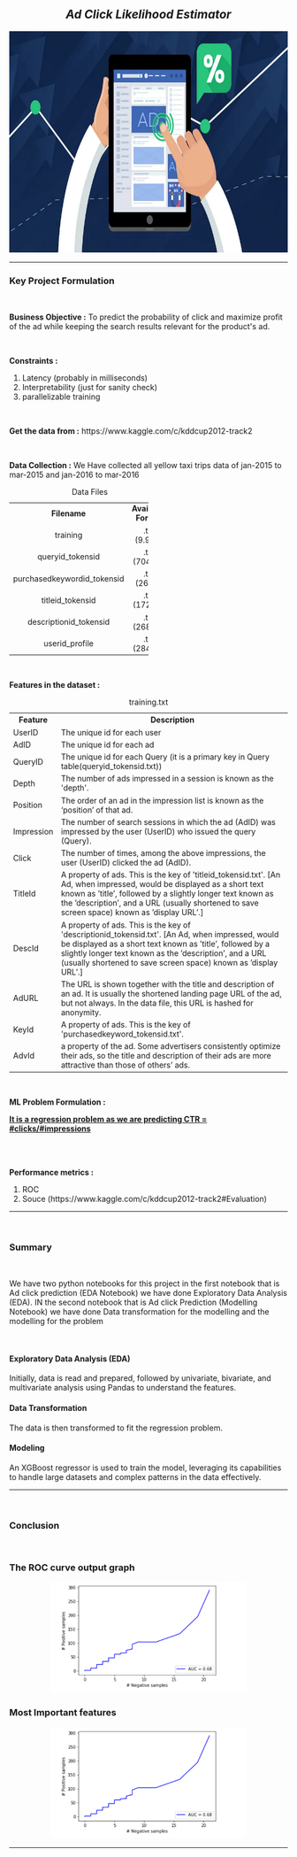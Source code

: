 <h2 align= "center"><em>Ad Click Likelihood Estimator</em></h2>

<div align="center">
  <img height="400" src="https://github.com/shreyjain99/Ad-Click-Likelihood-Estimator/blob/main/src%20files/cover%20image.webp"/>
</div>

<hr width="100%" size="2">

<h3 align= "left"> <b> Key Project Formulation </b> </h3>

<br>

<p>
<strong>Business Objective :</strong> To predict the probability of click and maximize profit of the ad while keeping the search results relevant for the product's ad.
</p>

<br>

<p>
<strong>Constraints :</strong>
</p>
<ol>
<li>Latency (probably in milliseconds) </li>
<li>Interpretability (just for sanity check)</li>
<li>parallelizable training</li>
</ol>

<br>

<p>
<strong>Get the data from :</strong> https://www.kaggle.com/c/kddcup2012-track2
</p>

<br>

<p>
<strong>Data Collection :</strong>
We Have collected all yellow taxi trips data of jan-2015 to mar-2015 and jan-2016 to mar-2016
</p>
<table style="width:50%;text-align:center;">
<caption style="text-align:center;">Data Files</caption>
<tr>
<td><b>Filename</b></td><td><b>Available Format</b></td>
</tr>
<tr>
<td>training</td><td>.txt (9.9Gb)</td>
</tr>
<tr>
<td>queryid_tokensid</td><td>.txt (704Mb)</td>
</tr>
<tr>
<td>purchasedkeywordid_tokensid</td><td>.txt (26Mb)</td>
</tr>
<tr>
<td>titleid_tokensid</td><td>.txt (172Mb)</td>
</tr>
<tr>
<td>descriptionid_tokensid</td><td>.txt (268Mb)</td>
</tr>
<tr>
<td>userid_profile</td><td>.txt (284Mb)</td>
</tr>
</table>



<br>

<p>
<strong>Features in the dataset :</strong>
</p>
<table style="width:100%">
  <caption style="text-align:center;">training.txt</caption>
  <tr>
    <th>Feature</th>
    <th>Description</th>
  </tr>
  <tr>
    <td>UserID</td>
    <td>The unique id for each user</td>
    </tr>
  <tr>
    <td>AdID</td>
    <td>The unique id for each ad</td>
  </tr>
  <tr>
    <td>QueryID</td>
    <td>The unique id for each Query (it is a primary key in Query table(queryid_tokensid.txt))</td>
  </tr>
  <tr>
    <td>Depth</td>
    <td>The number of ads impressed in a session is known as the 'depth'. </td>
  </tr>
  <tr>
    <td>Position</td>
    <td>The order of an ad in the impression list is known as the ‘position’ of that ad.</td>
  </tr>
  <tr>
    <td>Impression</td>
    <td>The number of search sessions in which the ad (AdID) was impressed by the user (UserID) who issued the query (Query).</td>
  </tr>
  <tr>
    <td>Click</td>
    <td>The number of times, among the above impressions, the user (UserID) clicked the ad (AdID).</td>
  </tr>
  <tr>
    <td>TitleId</td>
    <td>A property of ads. This is the key of 'titleid_tokensid.txt'. [An Ad, when impressed, would be displayed as a short text known as ’title’, followed by a slightly longer text known as the ’description’, and a URL (usually shortened to save screen space) known as ’display URL’.]</td>
  </tr>
  <tr>
    <td>DescId</td>
    <td>A property of ads.  This is the key of 'descriptionid_tokensid.txt'. [An Ad, when impressed, would be displayed as a short text known as ’title’, followed by a slightly longer text known as the ’description’, and a URL (usually shortened to save screen space) known as ’display URL’.]</td>
  </tr>
  <tr>
    <td>AdURL</td>
    <td>The URL is shown together with the title and description of an ad. It is usually the shortened landing page URL of the ad, but not always. In the data file,  this URL is hashed for anonymity.</td>
  </tr>
  <tr>
    <td>KeyId</td>
    <td>A property of ads. This is the key of  'purchasedkeyword_tokensid.txt'.</td>
  </tr>
  <tr>
    <td>AdvId</td>
    <td>a property of the ad. Some advertisers consistently optimize their ads, so the title and description of their ads are more attractive than those of others’ ads.</td>
  </tr>
</table>

<br>

<p>
<strong>ML Problem Formulation :</strong>
</p>
<p><b><u> It is a regression problem as we are predicting CTR = #clicks/#impressions</u></b></p>


<br>
<br>

<p>
<strong>Performance metrics :</strong>
</p>
<ol>
<li>ROC</li>
<li>Souce (https://www.kaggle.com/c/kddcup2012-track2#Evaluation)</li>
</ol>

<hr width="100%" size="2">

<br>

<body>

  <h3>Summary</h3>

  <br>

  <p>We have two python notebooks for this project in the first notebook that is Ad click prediction (EDA Notebook) we have done Exploratory Data Analysis (EDA). IN the second notebook that is Ad click Prediction (Modelling Notebook) we have done Data transformation for the modelling and the modelling for the problem</p>

  <br>

  <h4>Exploratory Data Analysis (EDA)</h4>
    <p>Initially, data is read and prepared, followed by univariate, bivariate, and multivariate analysis using Pandas to understand the features.</p>

  <h4>Data Transformation</h4>
    <p>The data is then transformed to fit the regression problem.</p>

  <h4>Modeling</h4>
    <p>An XGBoost regressor is used to train the model, leveraging its capabilities to handle large datasets and complex patterns in the data effectively.</p>

</body>

<hr width="100%" size="2">
<br>

<h3 align= "left"> <strong> Conclusion </strong> </h3>
<br>
<h3>The ROC curve output graph</h3>
<div align="center">
  <img height="200" src="https://github.com/shreyjain99/Ad-Click-Likelihood-Estimator/blob/main/src%20files/Screenshot%202024-09-01%20220348.png"/>
</div>

<h3>Most Important features</h3>
<div align="center">
  <img height="200" src="https://github.com/shreyjain99/Ad-Click-Likelihood-Estimator/blob/main/src%20files/image.png"/>
</div>


<hr width="100%" size="2">
